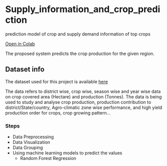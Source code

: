 # Supply_information_and_crop_prediction
prediction model of crop and supply demand information of top crops 

[Open in Colab](https://colab.research.google.com/drive/1QLCazgBu-V6tkxt1eYoxwJTYpnkBD4qV?usp=sharing)

The proposed system predicts the crop production for the given region.
## Dataset info
The dataset used for this project is available [here](https://data.gov.in/resource/district-wise-season-wise-crop-production-statistics-1997)


The data refers to district wise, crop wise, season wise and year wise data on crop covered area (Hectare) and production (Tonnes). The data is being used to study and analyse crop production, production contribution to district/State/country, Agro-climatic zone wise performance, and high yield production order for crops, crop growing pattern...


### Steps
* Data Preprocessing
* Data Visualization
* Data Grouping
* Using machine learning models to predict the values
  - Random Forest Regression


